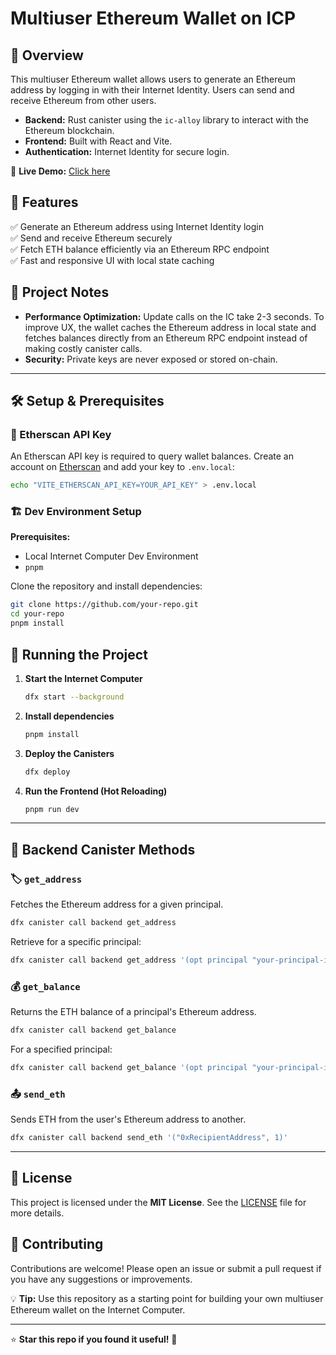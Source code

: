 # Multiuser Ethereum Wallet on ICP

## 🚀 Overview
This multiuser Ethereum wallet allows users to generate an Ethereum address by logging in with their Internet Identity. Users can send and receive Ethereum from other users.

- **Backend:** Rust canister using the `ic-alloy` library to interact with the Ethereum blockchain.
- **Frontend:** Built with React and Vite.
- **Authentication:** Internet Identity for secure login.

🔗 **Live Demo:** [Click here](https://7vics-6yaaa-aaaai-ap7lq-cai.icp0.io)

## 📌 Features
✅ Generate an Ethereum address using Internet Identity login  
✅ Send and receive Ethereum securely  
✅ Fetch ETH balance efficiently via an Ethereum RPC endpoint  
✅ Fast and responsive UI with local state caching  

## 📝 Project Notes
- **Performance Optimization:** Update calls on the IC take 2-3 seconds. To improve UX, the wallet caches the Ethereum address in local state and fetches balances directly from an Ethereum RPC endpoint instead of making costly canister calls.
- **Security:** Private keys are never exposed or stored on-chain.

---

## 🛠️ Setup & Prerequisites
### 🔑 Etherscan API Key
An Etherscan API key is required to query wallet balances. Create an account on [Etherscan](https://etherscan.io/) and add your key to `.env.local`:
```sh
echo "VITE_ETHERSCAN_API_KEY=YOUR_API_KEY" > .env.local
```

### 🏗️ Dev Environment Setup

**Prerequisites:**
- Local Internet Computer Dev Environment
- `pnpm`

Clone the repository and install dependencies:
```sh
git clone https://github.com/your-repo.git
cd your-repo
pnpm install
```

## 🚀 Running the Project
1. **Start the Internet Computer**
   ```sh
   dfx start --background
   ```
2. **Install dependencies**
   ```sh
   pnpm install
   ```
3. **Deploy the Canisters**
   ```sh
   dfx deploy
   ```
4. **Run the Frontend (Hot Reloading)**
   ```sh
   pnpm run dev
   ```

---

## 📡 Backend Canister Methods
### 🏷️ `get_address`
Fetches the Ethereum address for a given principal.
```sh
dfx canister call backend get_address
```
Retrieve for a specific principal:
```sh
dfx canister call backend get_address '(opt principal "your-principal-id")'
```

### 💰 `get_balance`
Returns the ETH balance of a principal's Ethereum address.
```sh
dfx canister call backend get_balance
```
For a specified principal:
```sh
dfx canister call backend get_balance '(opt principal "your-principal-id")'
```

### 📤 `send_eth`
Sends ETH from the user's Ethereum address to another.
```sh
dfx canister call backend send_eth '("0xRecipientAddress", 1)'
```

---

## 📜 License
This project is licensed under the **MIT License**. See the [LICENSE](LICENSE) file for more details.

## 🤝 Contributing
Contributions are welcome! Please open an issue or submit a pull request if you have any suggestions or improvements.

💡 **Tip:** Use this repository as a starting point for building your own multiuser Ethereum wallet on the Internet Computer.

---

⭐ **Star this repo if you found it useful!** 🚀

